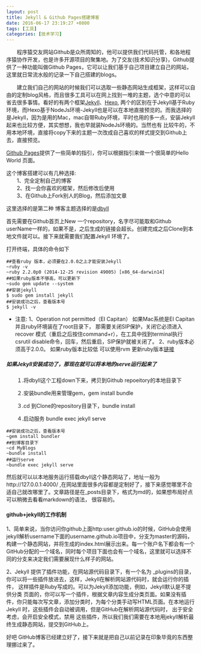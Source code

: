 ```yaml
---
layout: post
title: Jekyll & Github Pages搭建博客
date: 2016-06-17 23:19:27 +0800
tags: [工具]
categories: [技术学习]
---
```



　　程序猿交友网站Github是众所周知的，他可以提供我们代码托管，和各地程序猿协作开发，也是许多开源项目的聚集地。为了交友(技术知识分享)，Github提供了一种功能叫做Github Pages，它可以让我们基于自己项目建立自己的网站，
这里就日常流水般的记录一下自己搭建的blogs。

　　建立我们自己的网站的时候我们可以选取一些静态网站生成框架，这样可以自由的定制blog风格，而且很多工具可以在网上找到一堆的主题，选个中意的可以省去很多事情。看好的有两个框架[Jekyll](http://jekyll.com.cn)、[Hexo](https://hexo.io),
两个的区别在于Jekyll基于Ruby环境，而Hexo基于NodeJs环境-Jekyll也是可以在本地直接预览的。而我选择的是Jekyll，因为是用的Mac，mac自带Ruby环境，平时也用的多一点，安装Jekyll起来也比较方便，其实想想，我也早就装NodeJs环境的。当然也有
比较牛的，不用本地环境，直接将copy下来的主题一次改成自己喜欢的样式提交到Github上去，直接预览。

  [Github Pages](https://pages.github.com)提供了一些简单的指引，你可以根据指引来做一个很简单的Hello World 页面。

这个博客搭建可以有几种选择:  
　　1、完全定制自己的博客  
　　2、找一会你喜欢的框架，然后修改后使用  
　　3、在Github上Fork别人的Blog，然后添加文章  

这里选择的是第二种 博客主题选择的是[dbyll](https://github.com/dbtek/dbyll)

首先需要在Github首页上New 一个repository，名字尽可能取和Github userName一样的，如果不是，之后生成的链接会超长。创建完成之后Clone到本地文件就可以。接下来就需要我们配置Jekyll 环境了。  

打开终端，具体的命令如下 

```
##查看ruby 版本，必须要在2.0.0之上才能安装Jekyll
~ruby -v                                                                    
~ruby 2.2.0p0 (2014-12-25 revision 49005) [x86_64-darwin14]
##如果ruby版本不够高，可以更新下
~sudo gem update --system
##安装jekyll
$ sudo gem install jekyll
##安装成功之后，查看版本号
$ jekyll -v
```


+ 注意: 
    1、Operation not permitted（EI Capitan） 如果Mac系统是EI Capitan 并且ruby环境装在了root目录下，
    那需要关闭SIP保护，关闭它必须进入recover 模式（重启之后按住command+r），在工具中找到terminal执行csrutil disable命令，回车，然后重启，SIP保护就被关闭了。 
    2、ruby版本必须高于2.0.0。   如果ruby版本比较低 可以使用rvm 更新ruby版本[链接](https://segmentfault.com/a/1190000003784636)  
      


##### 如果Jekyll安装成功了，那现在就可以将本地的serve运行起来了

　　１.将dbyll这个工程down下来，拷贝到Github repoeitory的本地目录下　　

　　２.安装bundle用来管理gem，gem install bundle　　

　　３.cd 到Clone的repository目录下，bundle install　　

　　４.启动服务 bundle exec jekyll serve　　



  ```
  ##安装成功之后，查看版本号
  ~gem install bundler
  ##到博客目录下
  ~cd MyBlogs
  ~bundle install
  ##运行serve
  ~bundle exec jekyll serve
  ```

然后就可以以本地服务运行搭载dbyll这个静态网站了，地址一般为http://127.0.0.1:4000/ ,在网站里面很多内容都是定制好了，接下来感觉哪里不合适自己就改哪里了。文章路径是在_posts目录下，格式为md的，如果想布局好点可以稍微去看看markdown的语法，
很容易的。  


#### github+jekyll的工作机制
1、简单来说，当你访问你github上面http:user.github.io的时候，GitHub会使用jekyll解析username下面的username.github.io项目中，分支为master的源码，构建一个静态网站，并将生成的index.html展示出来。每一个账户名下都会有一个
GitHub分配的一个域名，同时每个项目下面也会有一个域名，这里就可以选择不同的分支来决定我们需要展现什么样子的网站。  


2、Jekyll 提供了插件功能，在网站源代码目录下，有一个名为 _plugins的目录， 你可以将一些插件放进去，这样，Jekyll在解析网站源代码时，就会运行你的插件， 这样插件是Ruby写成的。可以为Jekyll添加功能，例如，Jekyll默认是不提供分类 
页面的，你可以写一个插件，根据文章内容生成分类页面。如果没有插件，你只能每次写文章，添加分类时，为每个分类手动写HTML页面。在本地运行 Jekyll 时，这些插件会自动被调用，但是GitHub在解析网站源代码时， 出于安全考虑，会开启安全模式，禁用
这些插件，所以我们我们需要在本地用jekyll解析最终生成静态网站，提交到GitHub上。

好吧 GitHub博客已经建立好了，接下来就是把自己以前记录在印象毕竟的东西整理挪过来了。






